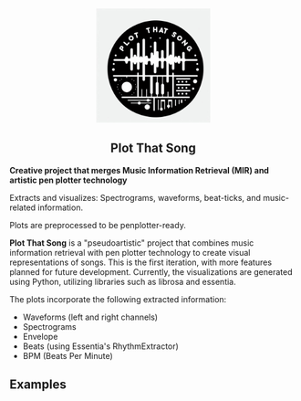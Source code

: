 <div align="center">

<img src="assets/plotthatsong.jpeg" width="200px">

## Plot That Song

</div>

**Creative project that merges Music Information Retrieval (MIR) and artistic pen plotter technology**

Extracts and visualizes: Spectrograms, waveforms, beat-ticks, and music-related information.

Plots are preprocessed to be penplotter-ready.

**Plot That Song** is a "pseudoartistic" project that combines music information retrieval with pen plotter technology to create visual representations of songs. This is the first iteration, with more features planned for future development. Currently, the visualizations are generated using Python, utilizing libraries such as librosa and essentia.

The plots incorporate the following extracted information:
- Waveforms (left and right channels)
- Spectrograms
- Envelope
- Beats (using Essentia's RhythmExtractor)
- BPM (Beats Per Minute)

## Examples
